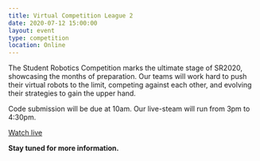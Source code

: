 ```yaml
---
title: Virtual Competition League 2
date: 2020-07-12 15:00:00
layout: event
type: competition
location: Online
---
```


The Student Robotics Competition marks the ultimate stage of SR2020, showcasing the months of preparation. Our teams will work hard to push their virtual robots to the limit, competing against each other, and evolving their strategies to gain the upper hand.

Code submission will be due at 10am. Our live-steam will run from 3pm to 4:30pm.

[Watch live](https://youtu.be/7JoW4zXSeZE)

**Stay tuned for more information.**
